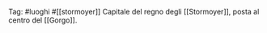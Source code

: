 Tag: #luoghi #[[stormoyer]] 
Capitale del regno degli [[Stormoyer]], posta al centro del [[Gorgo]]. 